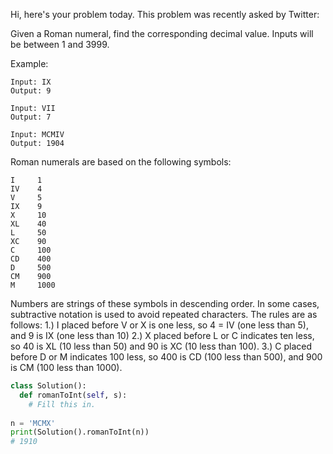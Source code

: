 Hi, here's your problem today. This problem was recently asked by Twitter:

Given a Roman numeral, find the corresponding decimal value. Inputs will be between 1 and 3999.

Example:
```
Input: IX
Output: 9

Input: VII
Output: 7

Input: MCMIV
Output: 1904
```
Roman numerals are based on the following symbols:
```
I     1
IV    4
V     5
IX    9 
X     10
XL    40
L     50
XC    90
C     100
CD    400
D     500
CM    900
M     1000
```
Numbers are strings of these symbols in descending order. In some cases, subtractive notation is used to avoid repeated characters. The rules are as follows:
1.) I placed before V or X is one less, so 4 = IV (one less than 5), and 9 is IX (one less than 10)
2.) X placed before L or C indicates ten less, so 40 is XL (10 less than 50) and 90 is XC (10 less than 100).
3.) C placed before D or M indicates 100 less, so 400 is CD (100 less than 500), and 900 is CM (100 less than 1000).
```py
class Solution():
  def romanToInt(self, s):
    # Fill this in.
    
n = 'MCMX'
print(Solution().romanToInt(n))
# 1910
```